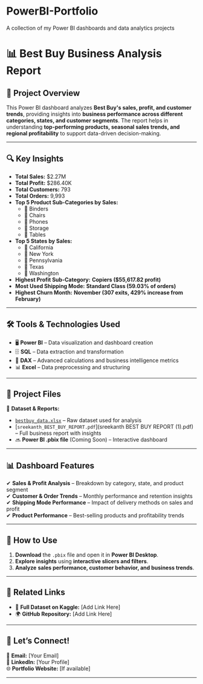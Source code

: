 # PowerBI-Portfolio
A collection of my Power BI dashboards and data analytics projects
# 📊 Best Buy Business Analysis Report

## 📌 Project Overview  
This Power BI dashboard analyzes **Best Buy's sales, profit, and customer trends**, providing insights into **business performance across different categories, states, and customer segments**. The report helps in understanding **top-performing products, seasonal sales trends, and regional profitability** to support data-driven decision-making.  

---

## 🔍 Key Insights  
- **Total Sales:** $2.27M  
- **Total Profit:** $286.40K  
- **Total Customers:** 793  
- **Total Orders:** 9,993  
- **Top 5 Product Sub-Categories by Sales:**  
  - 📌 Binders  
  - 📌 Chairs  
  - 📌 Phones  
  - 📌 Storage  
  - 📌 Tables  
- **Top 5 States by Sales:**  
  - 📍 California  
  - 📍 New York  
  - 📍 Pennsylvania  
  - 📍 Texas  
  - 📍 Washington  
- **Highest Profit Sub-Category:** **Copiers ($55,617.82 profit)**  
- **Most Used Shipping Mode:** **Standard Class (59.03% of orders)**  
- **Highest Churn Month:** **November (307 exits, 429% increase from February)**  

---

## 🛠 Tools & Technologies Used  
- 🖥 **Power BI** – Data visualization and dashboard creation  
- 🗄 **SQL** – Data extraction and transformation  
- 🔢 **DAX** – Advanced calculations and business intelligence metrics  
- 📊 **Excel** – Data preprocessing and structuring  

---

## 📂 Project Files  
📁 **Dataset & Reports:**  
- [`bestbuy_data.xlsx`](./bestbuy_data.xlsx) – Raw dataset used for analysis  
- [`sreekanth_BEST_BUY_REPORT.pdf`](sreekanth BEST BUY REPORT (1).pdf) – Full business report with insights  
- 🔜 **Power BI .pbix file** (Coming Soon) – Interactive dashboard  

---

## 📊 Dashboard Features  
✔ **Sales & Profit Analysis** – Breakdown by category, state, and product segment  
✔ **Customer & Order Trends** – Monthly performance and retention insights  
✔ **Shipping Mode Performance** – Impact of delivery methods on sales and profit  
✔ **Product Performance** – Best-selling products and profitability trends  

---

## 🚀 How to Use  
1. **Download** the `.pbix` file and open it in **Power BI Desktop**.  
2. **Explore insights** using **interactive slicers and filters**.  
3. **Analyze** **sales performance, customer behavior, and business trends**.  

---

## 🔗 Related Links  
- 📂 **Full Dataset on Kaggle:** [Add Link Here]  
- 🌍 **GitHub Repository:** [Add Link Here]  

---

## 📩 Let’s Connect!  
📧 **Email:** [Your Email]  
🔗 **LinkedIn:** [Your Profile]  
🌐 **Portfolio Website:** [If available]  

---


